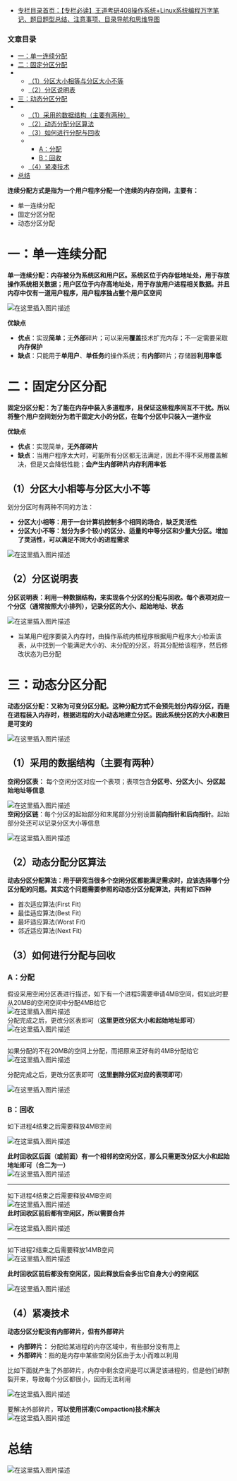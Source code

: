  

- [专栏目录首页：【专栏必读】王道考研408操作系统+Linux系统编程万字笔记、题目题型总结、注意事项、目录导航和思维导图](https://zhangxing-tech.blog.csdn.net/article/details/121004242?spm=1001.2014.3001.5502)

### 文章目录

- [一：单一连续分配](#_13)
- [二：固定分区分配](#_27)
- - [（1）分区大小相等与分区大小不等](#1_35)
  - [（2）分区说明表](#2_44)
- [三：动态分区分配](#_54)
- - [（1）采用的数据结构（主要有两种）](#1_61)
  - [（2）动态分配分区算法](#2_70)
  - [（3）如何进行分配与回收](#3_79)
  - - [A：分配](#A_80)
    - [B：回收](#B_97)
  - [（4）紧凑技术](#4_128)
- [总结](#_144)

**连续分配方式是指为一个用户程序分配一个连续的内存空间，主要有：**

- 单一连续分配
- 固定分区分配
- 动态分区分配

# 一：单一连续分配

**单一连续分配：内存被分为系统区和用户区。系统区位于内存低地址处，用于存放操作系统相关数据；用户区位于内存高地址处，用于存放用户进程相关数据。并且内存中仅有一道用户程序，用户程序独占整个用户区空间**

![在这里插入图片描述](https://ziquyun.com/main/csdn/img?url=https%3A%2F%2Fimg-blog.csdnimg.cn%2Ff5de5492e98644d39b67f8513b5602d0.png%3Fx-oss-process%3Dimage%2Fwatermark%2Ctype_ZHJvaWRzYW5zZmFsbGJhY2s%2Cshadow_50%2Ctext_Q1NETiBA5oiR5pOm5LqGREo%3D%2Csize_20%2Ccolor_FFFFFF%2Ct_70%2Cg_se%2Cx_16&rfUrl=https%3A%2F%2Fzhangxing-tech.blog.csdn.net%2Farticle%2Fdetails%2F121600501)

**优缺点**

- **优点**：实现**简单**；无**外部**碎片；可以采用**覆盖**技术扩充内存；不一定需要采取**内存保护**
- **缺点**：只能用于**单用户**、**单任务**的操作系统；有**内部**碎片；存储器**利用率低**

# 二：固定分区分配

**固定分区分配：为了能在内存中装入多道程序，且保证这些程序间互不干扰。所以将整个用户空间划分为若干固定大小的分区，在每个分区中只装入一道作业**

**优缺点**

- **优点**：实现简单，**无外部碎片**
- **缺点**：当用户程序太大时，可能所有分区都无法满足，因此不得不采用覆盖解决，但是又会降低性能；**会产生内部碎片内存利用率低**

## （1）分区大小相等与分区大小不等

划分分区时有两种不同的方法：

- **分区大小相等：用于一台计算机控制多个相同的场合，缺乏灵活性**
- **分区大小不等：划分为多个较小的区分、适量的中等分区和少量大分区。增加了灵活性，可以满足不同大小的进程需求**

![在这里插入图片描述](https://ziquyun.com/main/csdn/img?url=https%3A%2F%2Fimg-blog.csdnimg.cn%2Faf21426218694cb093f1143172800275.png%3Fx-oss-process%3Dimage%2Fwatermark%2Ctype_d3F5LXplbmhlaQ%2Cshadow_50%2Ctext_Q1NETiBA5oiR5pOm5LqGREo%3D%2Csize_20%2Ccolor_FFFFFF%2Ct_70%2Cg_se%2Cx_16&rfUrl=https%3A%2F%2Fzhangxing-tech.blog.csdn.net%2Farticle%2Fdetails%2F121600501)

## （2）分区说明表

**分区说明表：利用一种数据结构，来实现各个分区的分配与回收。每个表项对应一个分区（通常按照大小排列），记录分区的大小、起始地址、状态**

![在这里插入图片描述](https://ziquyun.com/main/csdn/img?url=https%3A%2F%2Fimg-blog.csdnimg.cn%2F010b337a1d484ceab1765b9cb26d1f56.png%3Fx-oss-process%3Dimage%2Fwatermark%2Ctype_d3F5LXplbmhlaQ%2Cshadow_50%2Ctext_Q1NETiBA5oiR5pOm5LqGREo%3D%2Csize_20%2Ccolor_FFFFFF%2Ct_70%2Cg_se%2Cx_16&rfUrl=https%3A%2F%2Fzhangxing-tech.blog.csdn.net%2Farticle%2Fdetails%2F121600501)

- 当某用户程序要装入内存时，由操作系统内核程序根据用户程序大小检索该表，从中找到一个能满足大小的、未分配的分区，将其分配给该程序，然后修改状态为已分配

# 三：动态分区分配

**动态分区分配：又称为可变分区分配。这种分配方式不会预先划分内存分区，而是在进程装入内存时，根据进程的大小动态地建立分区。因此系统分区的大小和数目是可变的**

![在这里插入图片描述](https://ziquyun.com/main/csdn/img?url=https%3A%2F%2Fimg-blog.csdnimg.cn%2F0e8a6f6642c3448682d13622af951dd8.png%3Fx-oss-process%3Dimage%2Fwatermark%2Ctype_d3F5LXplbmhlaQ%2Cshadow_50%2Ctext_Q1NETiBA5oiR5pOm5LqGREo%3D%2Csize_20%2Ccolor_FFFFFF%2Ct_70%2Cg_se%2Cx_16&rfUrl=https%3A%2F%2Fzhangxing-tech.blog.csdn.net%2Farticle%2Fdetails%2F121600501)

## （1）采用的数据结构（主要有两种）

**空闲分区表：** 每个空闲分区对应一个表项；表项包含**分区号、分区大小、分区起始地址等信息**

![在这里插入图片描述](https://ziquyun.com/main/csdn/img?url=https%3A%2F%2Fimg-blog.csdnimg.cn%2Fa90c38b812f649c68591dc833cf526b1.png%3Fx-oss-process%3Dimage%2Fwatermark%2Ctype_d3F5LXplbmhlaQ%2Cshadow_50%2Ctext_Q1NETiBA5oiR5pOm5LqGREo%3D%2Csize_20%2Ccolor_FFFFFF%2Ct_70%2Cg_se%2Cx_16&rfUrl=https%3A%2F%2Fzhangxing-tech.blog.csdn.net%2Farticle%2Fdetails%2F121600501)  
**空闲分区链**：每个分区的起始部分和末尾部分分别设置**前向指针和后向指针**。起始部分处还可以记录分区大小等信息

![在这里插入图片描述](https://ziquyun.com/main/csdn/img?url=https%3A%2F%2Fimg-blog.csdnimg.cn%2F5ba525f941ed4d8fb7a1f0c61f28d418.png%3Fx-oss-process%3Dimage%2Fwatermark%2Ctype_d3F5LXplbmhlaQ%2Cshadow_50%2Ctext_Q1NETiBA5oiR5pOm5LqGREo%3D%2Csize_20%2Ccolor_FFFFFF%2Ct_70%2Cg_se%2Cx_16&rfUrl=https%3A%2F%2Fzhangxing-tech.blog.csdn.net%2Farticle%2Fdetails%2F121600501)

## （2）动态分配分区算法

**动态分区分配算法：用于研究当很多个空闲分区都能满足需求时，应该选择哪个分区分配的问题。其实这个问题需要参照的动态分区分配算法，共有如下四种**

- 首次适应算法\(First Fit\)
- 最佳适应算法\(Best Fit\)
- 最坏适应算法\(Worst Fit\)
- 邻近适应算法\(Next Fit\)

## （3）如何进行分配与回收

### A：分配

假设采用空闲分区表进行描述，如下有一个进程5需要申请4MB空间，假如此时要从20MB的空闲空间中分配4MB给它  
![在这里插入图片描述](https://ziquyun.com/main/csdn/img?url=https%3A%2F%2Fimg-blog.csdnimg.cn%2F97a1974afafd4599a25212db3d005af8.png%3Fx-oss-process%3Dimage%2Fwatermark%2Ctype_d3F5LXplbmhlaQ%2Cshadow_50%2Ctext_Q1NETiBA5oiR5pOm5LqGREo%3D%2Csize_20%2Ccolor_FFFFFF%2Ct_70%2Cg_se%2Cx_16&rfUrl=https%3A%2F%2Fzhangxing-tech.blog.csdn.net%2Farticle%2Fdetails%2F121600501)  
分配完成之后，更改分区表即可（**这里更改分区大小和起始地址即可**）  
![在这里插入图片描述](https://ziquyun.com/main/csdn/img?url=https%3A%2F%2Fimg-blog.csdnimg.cn%2Fe3f1f43bc811454ea8c801bbe7e3bcd4.png%3Fx-oss-process%3Dimage%2Fwatermark%2Ctype_d3F5LXplbmhlaQ%2Cshadow_50%2Ctext_Q1NETiBA5oiR5pOm5LqGREo%3D%2Csize_20%2Ccolor_FFFFFF%2Ct_70%2Cg_se%2Cx_16&rfUrl=https%3A%2F%2Fzhangxing-tech.blog.csdn.net%2Farticle%2Fdetails%2F121600501)

---

如果分配的不在20MB的空间上分配，而把原来正好有的4MB分配给它  
![在这里插入图片描述](https://ziquyun.com/main/csdn/img?url=https%3A%2F%2Fimg-blog.csdnimg.cn%2Fd735380b5f2b4e70aa7c350ac3ad24d2.png%3Fx-oss-process%3Dimage%2Fwatermark%2Ctype_d3F5LXplbmhlaQ%2Cshadow_50%2Ctext_Q1NETiBA5oiR5pOm5LqGREo%3D%2Csize_20%2Ccolor_FFFFFF%2Ct_70%2Cg_se%2Cx_16&rfUrl=https%3A%2F%2Fzhangxing-tech.blog.csdn.net%2Farticle%2Fdetails%2F121600501)

分配完成之后，更改分区表即可（**这里删除分区对应的表项即可**）

![在这里插入图片描述](https://ziquyun.com/main/csdn/img?url=https%3A%2F%2Fimg-blog.csdnimg.cn%2F8dc642c89c4b4359ae85305ffe981457.png%3Fx-oss-process%3Dimage%2Fwatermark%2Ctype_d3F5LXplbmhlaQ%2Cshadow_50%2Ctext_Q1NETiBA5oiR5pOm5LqGREo%3D%2Csize_20%2Ccolor_FFFFFF%2Ct_70%2Cg_se%2Cx_16&rfUrl=https%3A%2F%2Fzhangxing-tech.blog.csdn.net%2Farticle%2Fdetails%2F121600501)

### B：回收

如下进程4结束之后需要释放4MB空间

![在这里插入图片描述](https://ziquyun.com/main/csdn/img?url=https%3A%2F%2Fimg-blog.csdnimg.cn%2F6f7210a824cc45d2af9f273cc3ddd973.png%3Fx-oss-process%3Dimage%2Fwatermark%2Ctype_d3F5LXplbmhlaQ%2Cshadow_50%2Ctext_Q1NETiBA5oiR5pOm5LqGREo%3D%2Csize_20%2Ccolor_FFFFFF%2Ct_70%2Cg_se%2Cx_16&rfUrl=https%3A%2F%2Fzhangxing-tech.blog.csdn.net%2Farticle%2Fdetails%2F121600501)

**此时回收区后面（或前面）有一个相邻的空闲分区，那么只需更改分区大小和起始地址即可（合二为一）**  
![在这里插入图片描述](https://ziquyun.com/main/csdn/img?url=https%3A%2F%2Fimg-blog.csdnimg.cn%2Fc5acc8e57e6946158e8abfb657aea6ea.png%3Fx-oss-process%3Dimage%2Fwatermark%2Ctype_d3F5LXplbmhlaQ%2Cshadow_50%2Ctext_Q1NETiBA5oiR5pOm5LqGREo%3D%2Csize_20%2Ccolor_FFFFFF%2Ct_70%2Cg_se%2Cx_16&rfUrl=https%3A%2F%2Fzhangxing-tech.blog.csdn.net%2Farticle%2Fdetails%2F121600501)

---

如下进程4结束之后需要释放4MB空间  
![在这里插入图片描述](https://ziquyun.com/main/csdn/img?url=https%3A%2F%2Fimg-blog.csdnimg.cn%2F6e14cc4fdc094cb49ae7fdc17d1a669c.png%3Fx-oss-process%3Dimage%2Fwatermark%2Ctype_d3F5LXplbmhlaQ%2Cshadow_50%2Ctext_Q1NETiBA5oiR5pOm5LqGREo%3D%2Csize_20%2Ccolor_FFFFFF%2Ct_70%2Cg_se%2Cx_16&rfUrl=https%3A%2F%2Fzhangxing-tech.blog.csdn.net%2Farticle%2Fdetails%2F121600501)  
**此时回收区前后都有空闲区，所以需要合并**

![在这里插入图片描述](https://ziquyun.com/main/csdn/img?url=https%3A%2F%2Fimg-blog.csdnimg.cn%2Fc027f61ec76249ad9045adfb408a3664.png%3Fx-oss-process%3Dimage%2Fwatermark%2Ctype_d3F5LXplbmhlaQ%2Cshadow_50%2Ctext_Q1NETiBA5oiR5pOm5LqGREo%3D%2Csize_20%2Ccolor_FFFFFF%2Ct_70%2Cg_se%2Cx_16&rfUrl=https%3A%2F%2Fzhangxing-tech.blog.csdn.net%2Farticle%2Fdetails%2F121600501)

---

如下进程2结束之后需要释放14MB空间  
![在这里插入图片描述](https://ziquyun.com/main/csdn/img?url=https%3A%2F%2Fimg-blog.csdnimg.cn%2F879a64a78ca946108f40a0893cd0e7b9.png%3Fx-oss-process%3Dimage%2Fwatermark%2Ctype_d3F5LXplbmhlaQ%2Cshadow_50%2Ctext_Q1NETiBA5oiR5pOm5LqGREo%3D%2Csize_20%2Ccolor_FFFFFF%2Ct_70%2Cg_se%2Cx_16&rfUrl=https%3A%2F%2Fzhangxing-tech.blog.csdn.net%2Farticle%2Fdetails%2F121600501)

**此时回收区前后都没有空闲区，因此释放后会多出它自身大小的空闲区**

![在这里插入图片描述](https://ziquyun.com/main/csdn/img?url=https%3A%2F%2Fimg-blog.csdnimg.cn%2F4070c7afd08e4cada3f8a4e08759f7b3.png%3Fx-oss-process%3Dimage%2Fwatermark%2Ctype_d3F5LXplbmhlaQ%2Cshadow_50%2Ctext_Q1NETiBA5oiR5pOm5LqGREo%3D%2Csize_20%2Ccolor_FFFFFF%2Ct_70%2Cg_se%2Cx_16&rfUrl=https%3A%2F%2Fzhangxing-tech.blog.csdn.net%2Farticle%2Fdetails%2F121600501)

## （4）紧凑技术

**动态分区分配没有内部碎片，但有外部碎片**

- **内部碎片：** 分配给某进程的内存区域中，有些部分没有用上
- **外部碎片**：指的是内存中某些空闲分区由于太小而难以利用

比如下面就产生了外部碎片，内存中剩余空间是可以满足该进程的，但是他们却割裂开来，导致每个分区都很小，因而无法利用

![在这里插入图片描述](https://ziquyun.com/main/csdn/img?url=https%3A%2F%2Fimg-blog.csdnimg.cn%2Fb64269f0f0e1400f88ddafcd8a90160d.png%3Fx-oss-process%3Dimage%2Fwatermark%2Ctype_d3F5LXplbmhlaQ%2Cshadow_50%2Ctext_Q1NETiBA5oiR5pOm5LqGREo%3D%2Csize_20%2Ccolor_FFFFFF%2Ct_70%2Cg_se%2Cx_16&rfUrl=https%3A%2F%2Fzhangxing-tech.blog.csdn.net%2Farticle%2Fdetails%2F121600501)

要解决外部碎片，**可以使用拼凑\(Compaction\)技术解决**  
![在这里插入图片描述](https://ziquyun.com/main/csdn/img?url=https%3A%2F%2Fimg-blog.csdnimg.cn%2F78bb22b6344648cfb3288002f879a77b.png%3Fx-oss-process%3Dimage%2Fwatermark%2Ctype_d3F5LXplbmhlaQ%2Cshadow_50%2Ctext_Q1NETiBA5oiR5pOm5LqGREo%3D%2Csize_13%2Ccolor_FFFFFF%2Ct_70%2Cg_se%2Cx_16&rfUrl=https%3A%2F%2Fzhangxing-tech.blog.csdn.net%2Farticle%2Fdetails%2F121600501)

# 总结

![在这里插入图片描述](https://ziquyun.com/main/csdn/img?url=https%3A%2F%2Fimg-blog.csdnimg.cn%2Fe73fd5533d304cd8807a7dc4be5568d0.png%3Fx-oss-process%3Dimage%2Fwatermark%2Ctype_d3F5LXplbmhlaQ%2Cshadow_50%2Ctext_Q1NETiBA5oiR5pOm5LqGREo%3D%2Csize_20%2Ccolor_FFFFFF%2Ct_70%2Cg_se%2Cx_16&rfUrl=https%3A%2F%2Fzhangxing-tech.blog.csdn.net%2Farticle%2Fdetails%2F121600501)